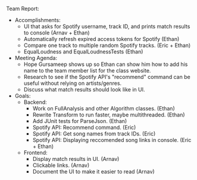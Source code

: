Team Report:
- Accomplishments:
    - UI that asks for Spotify username, track ID, and prints match results to console (Arnav + Ethan)
    - Automatically refresh expired access tokens for Spotify (Ethan)
    - Compare one track to multiple random Spotify tracks. (Eric + Ethan)
    - EqualLoudness and EqualLoudnessTests (Ethan)
- Meeting Agenda:
    - Hope Gursameep shows up so Ethan can show him how to add his name to the team member list for the class website.
    - Research to see if the Spotify API's "recommend" command can be useful without relying on artists/genres.
    - Discuss what match results should look like in UI.
- Goals:
    - Backend:
        - Work on FullAnalysis and other Algorithm classes. (Ethan)
        - Rewrite Transform to run faster, maybe multithreaded. (Ethan)
        - Add JUnit tests for ParseJson. (Ethan)
        - Spotify API: Recommend command. (Eric)
        - Spotify API: Get song names from track IDs. (Eric)
        - Spotify API: Displaying reccomended song links in console. (Eric + Ethan)
    - Frontend:
        - Display match results in UI. (Arnav)
        - Clickable links. (Arnav)
        - Document the UI to make it easier to read (Arnav)
